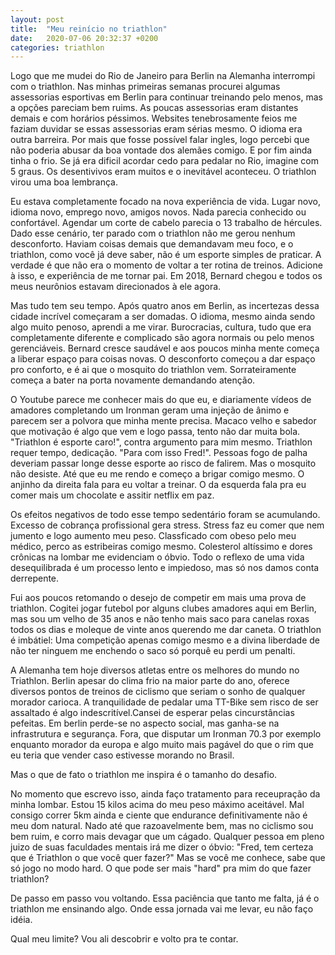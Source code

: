 ```yaml
---
layout: post
title:  "Meu reinício no triathlon"
date:   2020-07-06 20:32:37 +0200
categories: triathlon
---
```


Logo que me mudei do Rio de Janeiro para Berlin na Alemanha interrompi com o triathlon. Nas minhas primeiras semanas procurei algumas assessorias esportivas em Berlin para continuar treinando pelo menos, mas a opções pareciam bem ruims. As poucas assessorias eram distantes demais e com horários péssimos. Websites tenebrosamente feios me faziam duvidar se essas assessorias eram sérias mesmo. O idioma era outra barreira. Por mais que fosse possível falar ingles, logo percebi que não poderia abusar da boa vontade dos alemães comigo. E por fim ainda tinha o frio. Se já era dificil acordar cedo para pedalar no Rio, imagine com 5 graus. Os desentivivos eram muitos e o inevitável aconteceu. O triathlon virou uma boa lembrança.

Eu estava completamente focado na nova experiência de vida. Lugar novo, idioma novo, emprego novo, amigos novos. Nada parecia conhecido ou confortável. Agendar um corte de cabelo parecia o 13 trabalho de hércules. Dado esse cenário, ter parado com o triathlon não me gerou nenhum desconforto. Haviam coisas demais que demandavam meu foco, e o triathlon, como você já deve saber, não é um esporte simples de praticar. A verdade é que não era o momento de voltar a ter rotina de treinos. Adicione à isso, e experiência de me tornar pai. Em 2018, Bernard chegou e todos os meus neurônios estavam direcionados à ele agora.

Mas tudo tem seu tempo. Após quatro anos em Berlin, as incertezas dessa cidade incrível começaram a ser domadas. O idioma, mesmo ainda sendo algo muito penoso, aprendi a me virar. Burocracias, cultura, tudo que era completamente diferente e complicado são agora normais ou pelo menos gerenciáveis. Bernard cresce saudável e aos poucos minha mente começa a liberar espaço para coisas novas. O desconforto começou a dar espaço pro conforto, e é ai que o mosquito do triathlon vem. Sorrateiramente começa a bater na porta novamente demandando atenção.

O Youtube parece me conhecer mais do que eu, e diariamente vídeos de amadores completando um Ironman geram uma injeção de ânimo e parecem ser a polvora que minha mente precisa. Macaco velho e sabedor que motivação é algo que vem e logo passa, tento não dar muita bola. "Triathlon é esporte caro!", contra argumento para mim mesmo. Triathlon requer tempo, dedicação. "Para com isso Fred!". Pessoas fogo de palha deveriam passar longe desse esporte ao risco de falirem. Mas o mosquito não desiste. Até que eu me rendo e começo a brigar comigo mesmo. O anjinho da direita fala para eu voltar a treinar. O da esquerda fala pra eu comer mais um chocolate e assitir netflix em paz. 

Os efeitos negativos de todo esse tempo sedentário foram se acumulando. Excesso de cobrança profissional gera stress. Stress faz eu comer que nem jumento e logo aumento meu peso. Classficado com obeso pelo meu médico, perco as estribeiras comigo mesmo. Colesterol altíssimo e dores crônicas na lombar me evidenciam o óbvio. Todo o reflexo de uma vida desequilibrada é um processo lento e impiedoso, mas só nos damos conta derrepente.

Fui aos poucos retomando o desejo de competir em mais uma prova de triathlon. Cogitei jogar futebol por alguns clubes amadores aqui em Berlin, mas sou um velho de 35 anos e não tenho mais saco para canelas roxas todos os dias e moleque de vinte anos querendo me dar caneta. O triathlon é imbátiel: Uma competição apenas comigo mesmo e a divina liberdade de não ter ninguem me enchendo o saco só porquê eu perdi um penalti.

A Alemanha tem hoje diversos atletas entre os melhores do mundo no Triathlon. Berlin apesar do clima frio na maior parte do ano, oferece diversos pontos de treinos de ciclismo que seriam o sonho de qualquer morador carioca. A tranquilidade de pedalar uma TT-Bike sem risco de ser assaltado é algo indescritível.Cansei de esperar pelas cincurstâncias pefeitas. Em berlin perde-se no aspecto social, mas ganha-se na infrastrutura e segurança. Fora, que disputar um Ironman 70.3 por exemplo enquanto morador da europa e algo muito mais pagável do que o rim que eu teria que vender caso estivesse morando no Brasil.

Mas o que de fato o triathlon me inspira é o tamanho do desafio.

No momento que escrevo isso, ainda faço tratamento para receupração da minha lombar. Estou 15 kilos acima do meu peso máximo aceitável. Mal consigo correr 5km ainda e ciente que endurance definitivamente não é meu dom natural. Nado até que razoavelmente bem, mas no ciclismo sou bem ruim, e corro mais devagar que um cágado. Qualquer pessoa em pleno juizo de suas faculdades mentais irá me dizer o óbvio: "Fred, tem certeza que é Triathlon o que você quer fazer?" Mas se você me conhece, sabe que só jogo no modo hard. O que pode ser mais "hard" pra mim do que fazer triathlon?

De passo em passo vou voltando. Essa paciência que tanto me falta, já é o triathlon me ensinando algo. Onde essa jornada vai me levar, eu não faço idéia.  

Qual meu limite? 
Vou ali descobrir e volto pra te contar.

